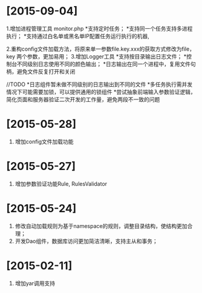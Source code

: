 [2015-09-04]
==================
1.增加进程管理工具 monitor.php 
    *支持定时任务；
    *支持同一个任务支持多进程执行；
    *支持通过白名单或黑名单IP配置任务运行执行的机器, 
    
    
2.重构config文件加载方法，将原来单一参数file.key.xxx的获取方式修改为file，key 两个参数，更加易用；
3.增加Logger工具
    *支持按目录输出日志文件；
    *控制台不同级别日志使用不同的颜色输出；
    *日志输出在同一个进程中，复用文件句柄，避免文件反复打开和关闭
     
//TODO 
    *日志组件暂未做不同级别的日志输出到不同的文件
    *多任务执行需并发情况下可能需要加锁，可以提供通用的锁组件
    *尝试抽象前端输入参数验证逻辑，简化页面和服务器验证二次开发的工作量，避免两段不一致的问题
    
[2015-05-28]
==================
1. 增加config文件加载功能

[2015-05-27]
==================
1. 增加参数验证功能Rule, RulesValidator


[2015-05-24]
==================
1. 修改自动加载规则为基于namespace的规则，调整目录结构，使结构更加合理；
2. 开发Dao组件，数据库访问更加简洁清晰，支持主从和事务；

[2015-02-11]
==================
1. 增加yar调用支持